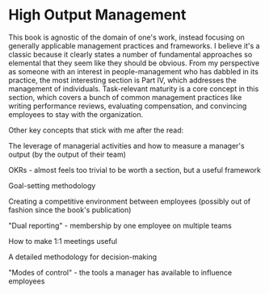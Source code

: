 High Output Management
======================

This book is agnostic of the domain of one's work, instead focusing on generally applicable management practices and
frameworks. I believe it's a classic because it clearly states a number of fundamental approaches so elemental that they
seem like they should be obvious. From my perspective as someone with an interest in people-management who has dabbled
in its practice, the most interesting section is Part IV, which addresses the management of individuals. Task-relevant
maturity is a core concept in this section, which covers a bunch of common management practices like writing performance
reviews, evaluating compensation, and convincing employees to stay with the organization.

Other key concepts that stick with me after the read:

The leverage of managerial activities and how to measure a manager's output (by the output of their team)

OKRs - almost feels too trivial to be worth a section, but a useful framework

Goal-setting methodology

Creating a competitive environment between employees (possibly out of fashion since the book's publication)

"Dual reporting" - membership by one employee on multiple teams

How to make 1:1 meetings useful

A detailed methodology for decision-making

"Modes of control" - the tools a manager has available to influence employees
